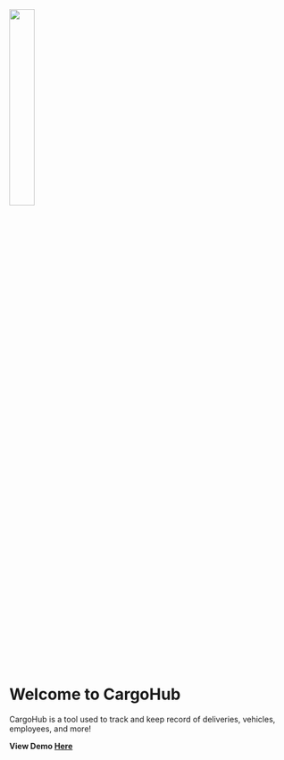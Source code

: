 <img style="width: 30%;" src="https://files.attilan.co.za/api/public/dl/Mlca6RGn"/>

<h1>Welcome to CargoHub</h1>

CargoHub is a tool used to track and keep record of deliveries, vehicles, employees, and more!

<b>
  View Demo <a href="https://cargohubweb.azurewebsites.net">Here</a>
</b>
